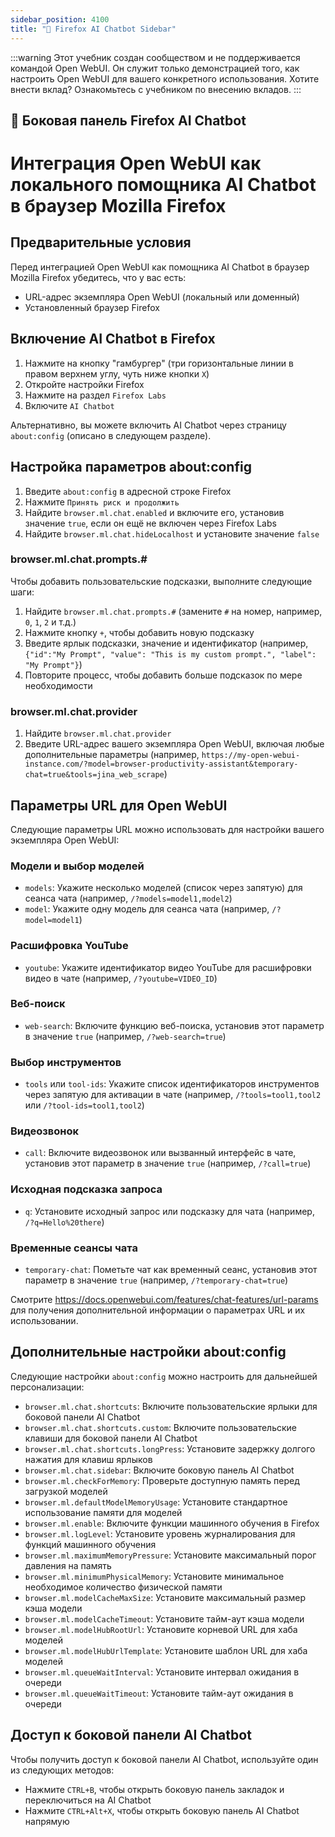 ```yaml
---
sidebar_position: 4100
title: "🦊 Firefox AI Chatbot Sidebar"
---
```


:::warning
Этот учебник создан сообществом и не поддерживается командой Open WebUI. Он служит только демонстрацией того, как настроить Open WebUI для вашего конкретного использования. Хотите внести вклад? Ознакомьтесь с учебником по внесению вкладов.
:::

## 🦊 Боковая панель Firefox AI Chatbot

# Интеграция Open WebUI как локального помощника AI Chatbot в браузер Mozilla Firefox

## Предварительные условия

Перед интеграцией Open WebUI как помощника AI Chatbot в браузер Mozilla Firefox убедитесь, что у вас есть:

* URL-адрес экземпляра Open WebUI (локальный или доменный)
* Установленный браузер Firefox

## Включение AI Chatbot в Firefox

1. Нажмите на кнопку "гамбургер" (три горизонтальные линии в правом верхнем углу, чуть ниже кнопки `X`)
2. Откройте настройки Firefox
2. Нажмите на раздел `Firefox Labs`
3. Включите `AI Chatbot`

Альтернативно, вы можете включить AI Chatbot через страницу `about:config` (описано в следующем разделе).

## Настройка параметров about:config

1. Введите `about:config` в адресной строке Firefox
2. Нажмите `Принять риск и продолжить`
3. Найдите `browser.ml.chat.enabled` и включите его, установив значение `true`, если он ещё не включен через Firefox Labs
4. Найдите `browser.ml.chat.hideLocalhost` и установите значение `false`

### browser.ml.chat.prompts.#

Чтобы добавить пользовательские подсказки, выполните следующие шаги:

1. Найдите `browser.ml.chat.prompts.#` (замените `#` на номер, например, `0`, `1`, `2` и т.д.)
2. Нажмите кнопку `+`, чтобы добавить новую подсказку
3. Введите ярлык подсказки, значение и идентификатор (например, `{"id":"My Prompt", "value": "This is my custom prompt.", "label": "My Prompt"}`)
4. Повторите процесс, чтобы добавить больше подсказок по мере необходимости

### browser.ml.chat.provider

1. Найдите `browser.ml.chat.provider`
2. Введите URL-адрес вашего экземпляра Open WebUI, включая любые дополнительные параметры (например, `https://my-open-webui-instance.com/?model=browser-productivity-assistant&temporary-chat=true&tools=jina_web_scrape`)

## Параметры URL для Open WebUI

Следующие параметры URL можно использовать для настройки вашего экземпляра Open WebUI:

### Модели и выбор моделей

* `models`: Укажите несколько моделей (список через запятую) для сеанса чата (например, `/?models=model1,model2`)
* `model`: Укажите одну модель для сеанса чата (например, `/?model=model1`)

### Расшифровка YouTube

* `youtube`: Укажите идентификатор видео YouTube для расшифровки видео в чате (например, `/?youtube=VIDEO_ID`)

### Веб-поиск

* `web-search`: Включите функцию веб-поиска, установив этот параметр в значение `true` (например, `/?web-search=true`)

### Выбор инструментов

* `tools` или `tool-ids`: Укажите список идентификаторов инструментов через запятую для активации в чате (например, `/?tools=tool1,tool2` или `/?tool-ids=tool1,tool2`)

### Видеозвонок

* `call`: Включите видеозвонок или вызванный интерфейс в чате, установив этот параметр в значение `true` (например, `/?call=true`)

### Исходная подсказка запроса

* `q`: Установите исходный запрос или подсказку для чата (например, `/?q=Hello%20there`)

### Временные сеансы чата

* `temporary-chat`: Пометьте чат как временный сеанс, установив этот параметр в значение `true` (например, `/?temporary-chat=true`)

Смотрите https://docs.openwebui.com/features/chat-features/url-params для получения дополнительной информации о параметрах URL и их использовании.

## Дополнительные настройки about:config

Следующие настройки `about:config` можно настроить для дальнейшей персонализации:

* `browser.ml.chat.shortcuts`: Включите пользовательские ярлыки для боковой панели AI Chatbot
* `browser.ml.chat.shortcuts.custom`: Включите пользовательские клавиши для боковой панели AI Chatbot
* `browser.ml.chat.shortcuts.longPress`: Установите задержку долгого нажатия для клавиш ярлыков
* `browser.ml.chat.sidebar`: Включите боковую панель AI Chatbot
* `browser.ml.checkForMemory`: Проверьте доступную память перед загрузкой моделей
* `browser.ml.defaultModelMemoryUsage`: Установите стандартное использование памяти для моделей
* `browser.ml.enable`: Включите функции машинного обучения в Firefox
* `browser.ml.logLevel`: Установите уровень журналирования для функций машинного обучения
* `browser.ml.maximumMemoryPressure`: Установите максимальный порог давления на память
* `browser.ml.minimumPhysicalMemory`: Установите минимальное необходимое количество физической памяти
* `browser.ml.modelCacheMaxSize`: Установите максимальный размер кэша модели
* `browser.ml.modelCacheTimeout`: Установите тайм-аут кэша модели
* `browser.ml.modelHubRootUrl`: Установите корневой URL для хаба моделей
* `browser.ml.modelHubUrlTemplate`: Установите шаблон URL для хаба моделей
* `browser.ml.queueWaitInterval`: Установите интервал ожидания в очереди
* `browser.ml.queueWaitTimeout`: Установите тайм-аут ожидания в очереди

## Доступ к боковой панели AI Chatbot

Чтобы получить доступ к боковой панели AI Chatbot, используйте один из следующих методов:

* Нажмите `CTRL+B`, чтобы открыть боковую панель закладок и переключиться на AI Chatbot
* Нажмите `CTRL+Alt+X`, чтобы открыть боковую панель AI Chatbot напрямую